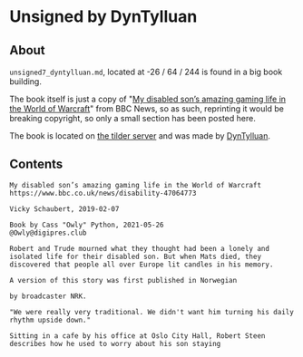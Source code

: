 # Unsigned by DynTylluan

## About
`unsigned7_dyntylluan.md`, located at -26 / 64 / 244 is found in a big book building.

The book itself is just a copy of "[My disabled son’s amazing gaming life in the World of Warcraft](https://www.bbc.co.uk/news/disability-47064773)" from BBC News, so as such, reprinting it would be breaking copyright, so only a small section has been posted here.

The book is located on [the tilder server](https://mc.tildeverse.org) and was made by [DynTylluan](https://namemc.com/profile/DynTylluan.1).

## Contents
```
My disabled son’s amazing gaming life in the World of Warcraft
https://www.bbc.co.uk/news/disability-47064773

Vicky Schaubert, 2019-02-07

Book by Cass "Owly" Python, 2021-05-26
@Owly@digipres.club

Robert and Trude mourned what they thought had been a lonely and isolated life for their disabled son. But when Mats died, they discovered that people all over Europe lit candles in his memory.

A version of this story was first published in Norwegian

by broadcaster NRK.

"We were really very traditional. We didn't want him turning his daily rhythm upside down."

Sitting in a cafe by his office at Oslo City Hall, Robert Steen describes how he used to worry about his son staying
```